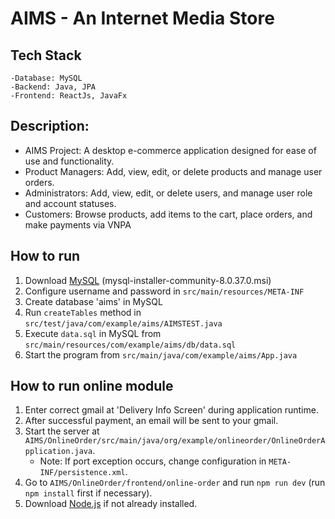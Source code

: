 # AIMS - An Internet Media Store

## Tech Stack
	-Database: MySQL
	-Backend: Java, JPA
	-Frontend: ReactJs, JavaFx
## Description:
- AIMS Project: A desktop e-commerce application designed for ease of use and functionality.
- Product Managers: Add, view, edit, or delete products and manage user orders.
- Administrators: Add, view, edit, or delete users, and manage user role and account statuses.
- Customers: Browse products, add items to the cart, place orders, and make payments via VNPA
## How to run

1. Download [MySQL](https://dev.mysql.com/downloads/installer/) (mysql-installer-community-8.0.37.0.msi)
2. Configure username and password in `src/main/resources/META-INF`
3. Create database 'aims' in MySQL
4. Run `createTables` method in `src/test/java/com/example/aims/AIMSTEST.java`
5. Execute `data.sql` in MySQL from `src/main/resources/com/example/aims/db/data.sql`
6. Start the program from `src/main/java/com/example/aims/App.java`

## How to run online module

1. Enter correct gmail at 'Delivery Info Screen' during application runtime.
2. After successful payment, an email will be sent to your gmail.
3. Start the server at `AIMS/OnlineOrder/src/main/java/org/example/onlineorder/OnlineOrderApplication.java`.
    - Note: If port exception occurs, change configuration in `META-INF/persistence.xml`.
4. Go to `AIMS/OnlineOrder/frontend/online-order` and run `npm run dev` (run `npm install` first if necessary).
5. Download [Node.js](https://nodejs.org/dist/v20.11.1/node-v20.11.1-x64.msi) if not already installed.
